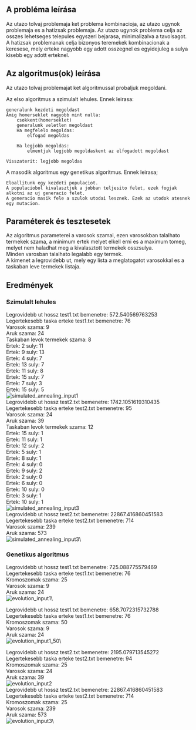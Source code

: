## A probléma leírása
 
Az utazo tolvaj problemaja ket problema kombinacioja, az utazo ugynok problemaja es a hatizsak problemaja.
Az utazo ugynok problema celja az osszes lehetseges telepules egyszeri bejarasa, minimalizalva a tavolsagot.
A hatizsak problemanak celja bizonyos teremekek kombinacionak a keresese, mely erteke nagyobb egy adott osszegnel es egyidejuleg a sulya kisebb egy adott erteknel.
 
## Az algoritmus(ok) leírása
 
Az utazo tolvaj problemajat ket algoritmussal probaljuk megoldani.

Az elso algoritmus a szimulalt lehules.
Ennek leirasa:

    generalunk kezdeti megoldast
    Amig homerseklet nagyobb mint nulla:
        csokkent(homerseklet)
        generalunk veletlen megoldast
        Ha megfelelo megoldas:
            elfogad megoldas

        Ha legjobb megoldas:
            elmentjuk legjobb megoldaskent az elfogadott megoldast

    Visszaterit: legjobb megoldas

A masodik algoritmus egy genetikus algoritmus.
Ennek leirasa;
    
    Eloallitunk egy kezdeti populaciot.
    A populaciobol kivalasztjuk a jobban teljesito felet, ezek fogjak alkotni az uj generacio felet.
    A generacio masik fele a szulok utodai lesznek. Ezek az utodok atesnek egy mutacion.

 
## Paraméterek és tesztesetek
 
Az algoritmus parameterei a varosok szamai, ezen varosokban talalhato termekek szama, a minimum ertek melyet elkell erni es a maximum tomeg, melyet nem haladhat meg a kivalasztott termekek osszsulya. \
Minden varosban talalhato legalabb egy termek.\
A kimenet a legrovidebb ut, mely egy lista a meglatogatot varosokkal es a taskaban leve termekek listaja.

## Eredmények

### Szimulalt lehules

Legrovidebb ut hossz test1.txt bemenetre: 572.540569763253\
Legertekesebb taska erteke test1.txt bemenetre: 76\
Varosok szama: 9\
Aruk szama: 24\
Taskaban levok termekek szama: 8\
Ertek: 2 suly: 11\
Ertek: 9 suly: 13\
Ertek: 4 suly: 7\
Ertek: 13 suly: 7\
Ertek: 11 suly: 8\
Ertek: 15 suly: 7\
Ertek: 7 suly: 3\
Ertek: 15 suly: 5\
![simulated_annealing_input1](result-images/simulated_annealing_input1.png)\
Legrovidebb ut hossz test2.txt bemenetre: 1742.1051619310435\
Legertekesebb taska erteke test2.txt bemenetre: 95\
Varosok szama: 24\
Aruk szama: 39\
Taskaban levok termekek szama: 12\
Ertek: 15 suly: 1\
Ertek: 11 suly: 1\
Ertek: 12 suly: 2\
Ertek: 5 suly: 1\
Ertek: 8 suly: 1\
Ertek: 4 suly: 0\
Ertek: 9 suly: 2\
Ertek: 2 suly: 0\
Ertek: 6 suly: 0\
Ertek: 10 suly: 0\
Ertek: 3 suly: 1\
Ertek: 10 suly: 1\
![simulated_annealing_input3](result-images/simulated_annealing_input2.png)\
Legrovidebb ut hossz test2.txt bemenetre: 22867.416860451583\
Legertekesebb taska erteke test2.txt bemenetre: 714\
Varosok szama: 239\
Aruk szama: 573\
![simulated_annealing_input3](result-images/simulated_annealing_input3.png)\

### Genetikus algoritmus

Legrovidebb ut hossz test1.txt bemenetre: 725.088775579469\
Legertekesebb taska erteke test1.txt bemenetre: 76\
Kromoszomak szama: 25\
Varosok szama: 9\
Aruk szama: 24\
![evolution_input1](result-images/evolution_input1.png)\

Legrovidebb ut hossz test1.txt bemenetre: 658.7072315732788\
Legertekesebb taska erteke test1.txt bemenetre: 76\
Kromoszomak szama: 50\
Varosok szama: 9\
Aruk szama: 24\
![evolution_input1_50](result-images/evolution_input1_50.png)\

Legrovidebb ut hossz test2.txt bemenetre: 2195.079713545272\
Legertekesebb taska erteke test2.txt bemenetre: 94\
Kromoszomak szama: 25\
Varosok szama: 24\
Aruk szama: 39\
![evolution_input2](result-images/evolution_input2.png)\
Legrovidebb ut hossz test2.txt bemenetre: 22867.416860451583\
Legertekesebb taska erteke test2.txt bemenetre: 714\
Kromoszomak szama: 25\
Varosok szama: 239\
Aruk szama: 573\
![evolution_input3](result-images/evolution_input3.png)\

